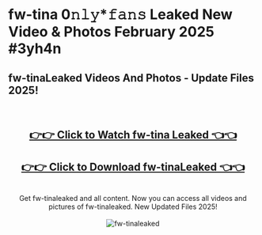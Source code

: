 # fw-tina 0𝚗𝚕𝚢*𝚏𝚊𝚗𝚜 Leaked New Video & Photos February 2025 #3yh4n

<h2>fw-tinaLeaked Videos And Photos - Update Files 2025!</h2>
<br>
<div align="center">
<h2><a href="https://mediaupload.pro?title=fw-tina&ref=11F" rel="nofollow">👉👉 Click to Watch fw-tina Leaked 👈👈</a></h2>
<h2><a href="https://mediaupload.pro?title=fw-tina&ref=11F" rel="nofollow">👉👉 Click to Download fw-tinaLeaked 👈👈</a></h2>
<br>
Get fw-tinaleaked and all content. Now you can access all videos and pictures of fw-tinaleaked. New Updated Files 2025!
<br>
<br>
<a href="https://mediaupload.pro?title=fw-tina&ref=11F" rel="nofollow" data-target="animated-image.originalLink"><img src="https://i.ibb.co/Gkj2r4b/banner.png" alt="fw-tinaleaked" style="max-width: 100%; display: inline-block;" data-target="animated-image.originalImage"></a>
</div>
<br>

